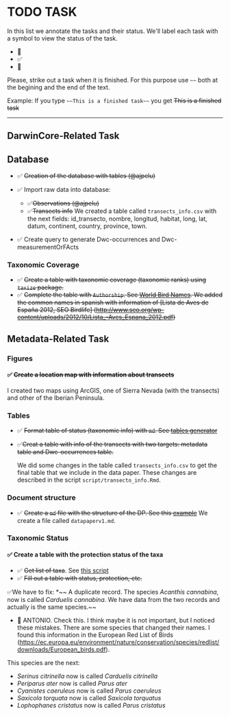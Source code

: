 # TODO TASK 

In this list we annotate the tasks and their status. We'll label each task with a symbol to view the status of the task. 

* :red_circle: 
* :white_check_mark:
* :large_orange_diamond:

Please, strike out a task when it is finished. For this purpose use `~~` both at the begining and the end of the text. 

Example: If you type `~~This is a finished task~~` you get ~~This is a finished task~~

--- 

## DarwinCore-Related Task 
## Database   
* :white_check_mark: ~~Creation of the database with tables (@ajpelu)~~
* :white_check_mark: Import raw data into database:
  * :white_check_mark:~~Observations (@ajpelu)~~
  * :white_check_mark:~~Transects info~~ We created a table called `transects_info.csv` with the next fields: id_transecto, nombre, longitud, habitat, long, lat, datum, continent, country, province, town.
  
* :white_check_mark: Create query to generate Dwc-occurrences and Dwc-measurementOrFActs

### Taxonomic Coverage 
* :white_check_mark: ~~Create a table with taxonomic coverage (taxonomic ranks) using `taxize` package.~~ 
* :white_check_mark: ~~Complete the table with `Authorship`. See [World Bird Names](http://www.worldbirdnames.org). We added the common names in spanish with information of [Lista de Aves de España 2012, SEO Birdlife] (http://www.seo.org/wp-content/uploads/2012/10/Lista_-Aves_Espana_2012.pdf)~~


## Metadata-Related Task
### Figures 
#### :white_check_mark: ~~Create a location map with information about transects~~ 
I created two maps using ArcGIS, one of Sierra Nevada (with the transects) and other of the Iberian Peninsula. 

### Tables 

* :white_check_mark: ~~Format table of status (taxonomic info) with `md`. See [tables generator](http://www.tablesgenerator.com/markdown_tables)~~

* :white_check_mark:~~Creat a table with info of the transects with two targets: metadata table and Dwc-occurrences table.~~

  We did some changes in the table called `transects_info.csv` to get the final table that we include in the data paper. These changes are described in the script `script/transecto_info.Rmd`.

### Document structure 
* :white_check_mark: ~~Create a `md` file with the structure of the DP. See this [example](https://github.com/peterdesmet/vascan-data-paper/blob/master/paper.md)~~ 
We create a file called `datapaperv1.md`.

### Taxonomic Status
#### :white_check_mark: Create a table with the protection status of the taxa
* :white_check_mark: ~~Get list of taxa~~. See [this script](https://github.com/ajpelu/dp_dispersantes/blob/master/script/get_taxalist.md)
* :white_check_mark: ~~Fill out a table with status, protection, etc.~~ 

:white_check_mark:We have to fix:
*~~ A duplicate record. The species *Acanthis cannabina*, now is called *Carduelis cannabina*. We have data from the two records and actually is the same species.~~


* :red_circle: ANTONIO. Check this. I think maybe it is not important, but I noticed these mistakes. There are some species that changed their names. I found this information in the European Red List of Birds (https://ec.europa.eu/environment/nature/conservation/species/redlist/downloads/European_birds.pdf). 

This species are the next: 
* *Serinus citrinella* now is called *Carduelis citrinella* 
* *Periparus ater* now is called *Parus ater*
* *Cyanistes caeruleus* now is called *Parus caeruleus*
* *Saxicola torquata* now is called *Saxicola torquatus*
* *Lophophanes cristatus* now is called *Parus cristatus*